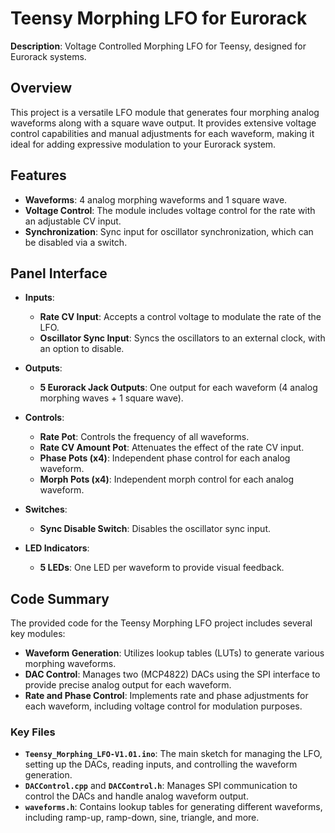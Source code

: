 # Teensy Morphing LFO for Eurorack

**Description**: Voltage Controlled Morphing LFO for Teensy, designed for Eurorack systems.

## Overview

This project is a versatile LFO module that generates four morphing analog waveforms along with a square wave output. It provides extensive voltage control capabilities and manual adjustments for each waveform, making it ideal for adding expressive modulation to your Eurorack system.

## Features

- **Waveforms**: 4 analog morphing waveforms and 1 square wave.
- **Voltage Control**: The module includes voltage control for the rate with an adjustable CV input.
- **Synchronization**: Sync input for oscillator synchronization, which can be disabled via a switch.

## Panel Interface

- **Inputs**:

  - **Rate CV Input**: Accepts a control voltage to modulate the rate of the LFO.
  - **Oscillator Sync Input**: Syncs the oscillators to an external clock, with an option to disable.

- **Outputs**:

  - **5 Eurorack Jack Outputs**: One output for each waveform (4 analog morphing waves + 1 square wave).

- **Controls**:

  - **Rate Pot**: Controls the frequency of all waveforms.
  - **Rate CV Amount Pot**: Attenuates the effect of the rate CV input.
  - **Phase Pots (x4)**: Independent phase control for each analog waveform.
  - **Morph Pots (x4)**: Independent morph control for each analog waveform.

- **Switches**:

  - **Sync Disable Switch**: Disables the oscillator sync input.

- **LED Indicators**:

  - **5 LEDs**: One LED per waveform to provide visual feedback.

## Code Summary

The provided code for the Teensy Morphing LFO project includes several key modules:

- **Waveform Generation**: Utilizes lookup tables (LUTs) to generate various morphing waveforms.
- **DAC Control**: Manages two (MCP4822) DACs using the SPI interface to provide precise analog output for each waveform.
- **Rate and Phase Control**: Implements rate and phase adjustments for each waveform, including voltage control for modulation purposes.

### Key Files

- **`Teensy_Morphing_LFO-V1.01.ino`**: The main sketch for managing the LFO, setting up the DACs, reading inputs, and controlling the waveform generation.
- **`DACControl.cpp`** and **`DACControl.h`**: Manages SPI communication to control the DACs and handle analog waveform output.
- **`waveforms.h`**: Contains lookup tables for generating different waveforms, including ramp-up, ramp-down, sine, triangle, and more.
